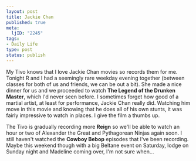 ```yaml
--- 
layout: post
title: Jackie Chan
published: true
meta: 
  ljID: "2245"
tags: 
- Daily Life
type: post
status: publish
---
```

My Tivo knows that I love Jackie Chan movies so records them for me. Tonight R and I had a seemingly rare weekday evening together (between classes for both of us and friends, we can be out a bit). She made a nice dinner for us and we proceeded to watch <b>The Legend of the Drunken Master</b>, which I&apos;d never seen before. I sometimes forget how good of a martial artist, at least for performance, Jackie Chan really did. Watching him move in this movie and knowing that he does all of his own stunts, it was fairly impressive to watch in places. I give the film a thumbs up.

The Tivo is gradually recording more <b>Reign</b> so we&apos;ll be able to watch an hour or two of Alexander the Great and Pythagorean Ninjas again soon. I still haven&apos;t watched the <b>Cowboy Bebop</b> episodes that I&apos;ve been recording. Maybe this weekend though with a big Beltane event on Saturday, lodge on Sunday night and Madeline coming over, I&apos;m not sure when...
